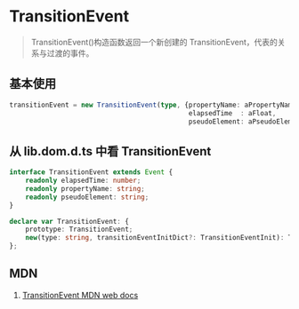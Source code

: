 # TransitionEvent

>TransitionEvent()构造函数返回一个新创建的 TransitionEvent，代表的关系与过渡的事件。

## 基本使用

```ts
transitionEvent = new TransitionEvent(type, {propertyName: aPropertyName,
                                             elapsedTime  : aFloat,
                                             pseudoElement: aPseudoElementName});
```

## 从 lib.dom.d.ts 中看 TransitionEvent

```ts
interface TransitionEvent extends Event {
    readonly elapsedTime: number;
    readonly propertyName: string;
    readonly pseudoElement: string;
}

declare var TransitionEvent: {
    prototype: TransitionEvent;
    new(type: string, transitionEventInitDict?: TransitionEventInit): TransitionEvent;
};
```

## MDN

1. [TransitionEvent MDN web docs](https://developer.mozilla.org/en-US/docs/Web/API/TransitionEvent)
